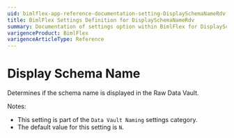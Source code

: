 ```yaml
---
uid: bimlflex-app-reference-documentation-setting-DisplaySchemaNameRdv
title: BimlFlex Settings Definition for DisplaySchemaNameRdv
summary: Documentation of settings option within BimlFlex for DisplaySchemaNameRdv
varigenceProduct: BimlFlex
varigenceArticleType: Reference
---
```


# Display Schema Name

Determines if the schema name is displayed in the Raw Data Vault.

Notes:

* This setting is part of the `Data Vault Naming` settings category.
* The default value for this setting is `N`.
